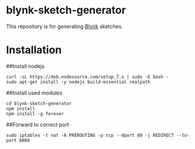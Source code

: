 # blynk-sketch-generator
This repository is for generating [Blynk](http://www.blynk.cc) sketches.

# Installation

##Install nodejs

```
curl -sL https://deb.nodesource.com/setup_7.x | sudo -E bash -
sudo apt-get install -y nodejs build-essential realpath
```

##Install used modules

```
cd blynk-sketch-generator
npm install
npm install -g forever
```

##Forward to correct port
 
 ```
sudo iptables -t nat -A PREROUTING -p tcp --dport 80 -j REDIRECT --to-port 8080
```
